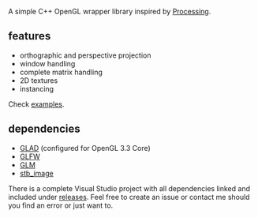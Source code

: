 A simple C++ OpenGL wrapper library inspired by [Processing](https://processing.org).

## features
* orthographic and perspective projection
* window handling
* complete matrix handling
* 2D textures
* instancing

Check [examples](https://github.com/flightcoded/fly-graphics/tree/master/examples).

## dependencies
* [GLAD](https://glad.dav1d.de) (configured for OpenGL 3.3 Core)
* [GLFW](https://www.glfw.org)
* [GLM](https://github.com/g-truc/glm)
* [stb_image](https://github.com/nothings/stb/blob/master/stb_image.h)

There is a complete Visual Studio project with all dependencies linked and included under [releases](https://github.com/flightcoded/fly-graphics/releases). Feel free to create an issue or contact me should you find an error or just want to.

